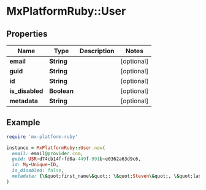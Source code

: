 # MxPlatformRuby::User

## Properties

| Name | Type | Description | Notes |
| ---- | ---- | ----------- | ----- |
| **email** | **String** |  | [optional] |
| **guid** | **String** |  | [optional] |
| **id** | **String** |  | [optional] |
| **is_disabled** | **Boolean** |  | [optional] |
| **metadata** | **String** |  | [optional] |

## Example

```ruby
require 'mx-platform-ruby'

instance = MxPlatformRuby::User.new(
  email: email@provider.com,
  guid: USR-d74cb14f-fd0a-449f-991b-e0362a63d9c6,
  id: My-Unique-ID,
  is_disabled: false,
  metadata: {\&quot;first_name\&quot;: \&quot;Steven\&quot;, \&quot;last_name\&quot;: \&quot;Universe\&quot;}
)
```

